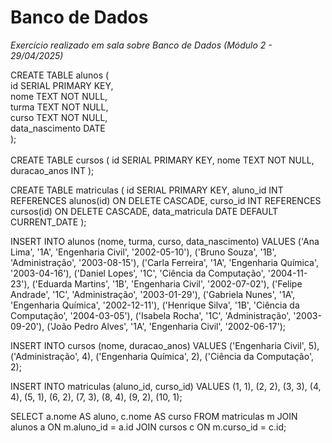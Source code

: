 # Banco de Dados
*Exercício realizado em sala sobre Banco de Dados (Módulo 2 - 29/04/2025)* <br>

CREATE TABLE alunos ( <br>
  id SERIAL PRIMARY KEY, <br>
  nome TEXT NOT NULL, <br>
  turma TEXT NOT NULL, <br>
  curso TEXT NOT NULL, <br>
  data_nascimento DATE <br>
); <br>
<br>
CREATE TABLE cursos (
  id SERIAL PRIMARY KEY,
  nome TEXT NOT NULL,
  duracao_anos INT
);

CREATE TABLE matriculas (
  id SERIAL PRIMARY KEY,
  aluno_id INT REFERENCES alunos(id) ON DELETE CASCADE,
  curso_id INT REFERENCES cursos(id) ON DELETE CASCADE,
  data_matricula DATE DEFAULT CURRENT_DATE
);

INSERT INTO alunos (nome, turma, curso, data_nascimento)
VALUES ('Ana Lima', '1A', 'Engenharia Civil', '2002-05-10'),
('Bruno Souza', '1B', 'Administração', '2003-08-15'),
('Carla Ferreira', '1A', 'Engenharia Química', '2003-04-16'),
('Daniel Lopes', '1C', 'Ciência da Computação', '2004-11-23'),
('Eduarda Martins', '1B', 'Engenharia Civil', '2002-07-02'),
('Felipe Andrade', '1C', 'Administração', '2003-01-29'),
('Gabriela Nunes', '1A', 'Engenharia Química', '2002-12-11'),
('Henrique Silva', '1B', 'Ciência da Computação', '2004-03-05'),
('Isabela Rocha', '1C', 'Administração', '2003-09-20'),
('João Pedro Alves', '1A', 'Engenharia Civil', '2002-06-17');

INSERT INTO cursos (nome, duracao_anos)
VALUES ('Engenharia Civil', 5),
('Administração', 4),
('Engenharia Química', 2),
('Ciência da Computação', 2);

INSERT INTO matriculas (aluno_id, curso_id)
VALUES (1, 1),
       (2, 2),
       (3, 3),
       (4, 4),
       (5, 1),
       (6, 2),
       (7, 3),
       (8, 4),
       (9, 2),
       (10, 1);

SELECT a.nome AS aluno, c.nome AS curso
FROM matriculas m
JOIN alunos a ON m.aluno_id = a.id
JOIN cursos c ON m.curso_id = c.id;
